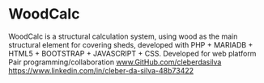 # WoodCalc
WoodCalc is a structural calculation system, using wood as the main structural element for covering sheds, developed with PHP + MARIADB + HTML5 + BOOTSTRAP + JAVASCRIPT + CSS. Developed for web platform
Pair programming/collaboration 
www.GitHub.com/cleberdasilva 
https://www.linkedin.com/in/cleber-da-silva-48b73422
